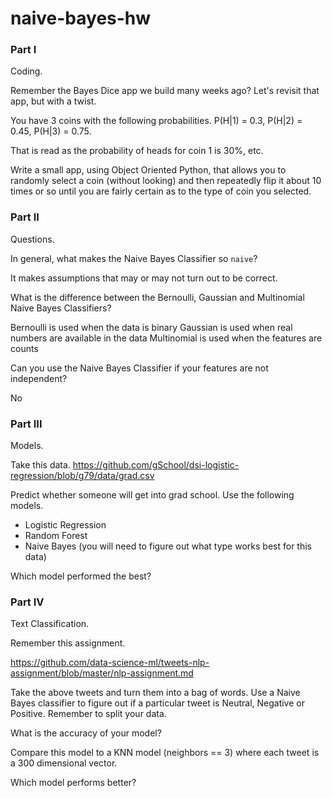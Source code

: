 # naive-bayes-hw

### Part I

Coding.

Remember the Bayes Dice app we build many weeks ago? Let's revisit that app, but with a twist.

You have 3 coins with the following probabilities. P(H|1) = 0.3, P(H|2) = 0.45, P(H|3) = 0.75.

That is read as the probability of heads for coin 1 is 30%, etc.

Write a small app, using Object Oriented Python, that allows you to randomly select a coin (without looking) and then repeatedly flip it about 10 times or so until you are fairly certain as to the type of coin you selected.

### Part II

Questions.

In general, what makes the Naive Bayes Classifier so `naive`?

It makes assumptions that may or may not turn out to be correct.

What is the difference between the Bernoulli, Gaussian and Multinomial Naive Bayes Classifiers?

Bernoulli is used when the data is binary
Gaussian is used when real numbers are available in the data
Multinomial is used when the features are counts


Can you use the Naive Bayes Classifier if your features are not independent?

No

### Part III

Models.

Take this data. https://github.com/gSchool/dsi-logistic-regression/blob/g79/data/grad.csv

Predict whether someone will get into grad school. Use the following models.

- Logistic Regression
- Random Forest
- Naive Bayes (you will need to figure out what type works best for this data)

Which model performed the best?

### Part IV

Text Classification.

Remember this assignment.

https://github.com/data-science-ml/tweets-nlp-assignment/blob/master/nlp-assignment.md

Take the above tweets and turn them into a bag of words. Use a Naive Bayes classifier to figure out if a particular tweet is Neutral, Negative or Positive. Remember to split your data.

What is the accuracy of your model?

Compare this model to a KNN model (neighbors == 3) where each tweet is a 300 dimensional vector.

Which model performs better?
